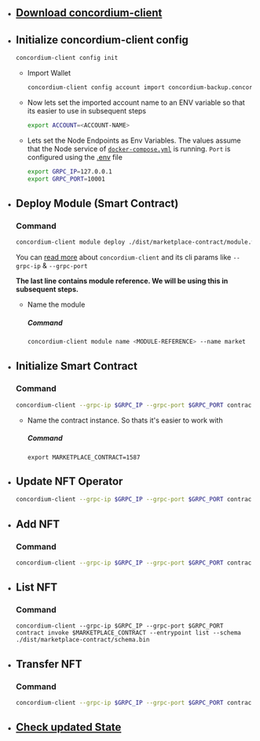 * ## [Download concordium-client](https://developer.concordium.software/en/mainnet/net/installation/downloads-testnet.html#concordium-client-v4-0-4)
* ## Initialize concordium-client config
    ```bash
    concordium-client config init
    ```
    - Import Wallet
        ```bash
        concordium-client config account import concordium-backup.concordiumwallet
        ```
    - Now lets set the imported account name to an ENV variable so that its easier to use in subsequent steps
        ```bash
        export ACCOUNT=<ACCOUNT-NAME>
        ```
    - Lets set the Node Endpoints as Env Variables. The values assume that the Node service of [`docker-compose.yml`](./docker-compose.yml) is running. `Port` is configured using the [.env](./.env) file
        ```bash
        export GRPC_IP=127.0.0.1
        export GRPC_PORT=10001
        ```
* ## Deploy Module (Smart Contract)
    ### Command
    ```bash
    concordium-client module deploy ./dist/marketplace-contract/module.wasm --sender $ACCOUNT --grpc-ip $GRPC_IP --grpc-port $GRPC_PORT
    ```
    You can [read more](https://developer.concordium.software/en/mainnet/net/references/concordium-client.html#concordium-client) about `concordium-client` and its cli params like `--grpc-ip` & `--grpc-port`
    
    **The last line contains module reference. We will be using this in subsequent steps.**
    - Name the module
        ##### Command
        ```bash
        concordium-client module name <MODULE-REFERENCE> --name market
        ```
* ## Initialize Smart Contract
    ### Command
    ```bash
    concordium-client --grpc-ip $GRPC_IP --grpc-port $GRPC_PORT contract init market --contract Market-NFT --parameter-json ./nft-artifacts/init-marketplace.json --sender $ACCOUNT --energy 3000 --schema ./dist/marketplace-contract/schema.bin
    ```

    - Name the contract instance. So thats it's easier to work with
        ##### Command
        ```
        export MARKETPLACE_CONTRACT=1587
        ```

* ## Update NFT Operator
    ```bash
    concordium-client --grpc-ip $GRPC_IP --grpc-port $GRPC_PORT contract update 983 --entrypoint updateOperator --parameter-json ./nft-artifacts/update-operator-nft.json --schema ./dist/smart-contract/schema.bin --sender $ACCOUNT --energy 6000
    ```

* ## Add NFT
    ### Command
    ```bash
    concordium-client --grpc-ip $GRPC_IP --grpc-port $GRPC_PORT contract update $MARKETPLACE_CONTRACT --entrypoint add --parameter-json ./nft-artifacts/add-marketplace.json --schema ./dist/marketplace-contract/schema.bin --sender $ACCOUNT --energy 10000
    ```

* ## List NFT
    ### Command
    ```
    concordium-client --grpc-ip $GRPC_IP --grpc-port $GRPC_PORT contract invoke $MARKETPLACE_CONTRACT --entrypoint list --schema ./dist/marketplace-contract/schema.bin
    ```

* ## Transfer NFT
    ### Command
    ```bash
    concordium-client --grpc-ip $GRPC_IP --grpc-port $GRPC_PORT contract update $MARKETPLACE_CONTRACT --entrypoint transfer --parameter-json ./nft-artifacts/transfer-marketplace.json --schema ./dist/marketplace-contract/schema.bin --sender $ACCOUNT --energy 6000
    ```
    
* ## [Check updated State](#list-nft)
